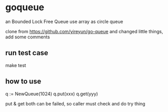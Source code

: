 # goqueue
an Bounded Lock Free Queue use array as circle queue 

clone from https://github.com/yireyun/go-queue 
and changed little things, add some comments

## run test case
make test

## how to use 
q := NewQueue(1024)
q.put(xxx)
q.get(yyy)

put & get both can be failed, so caller must check and do try thing



